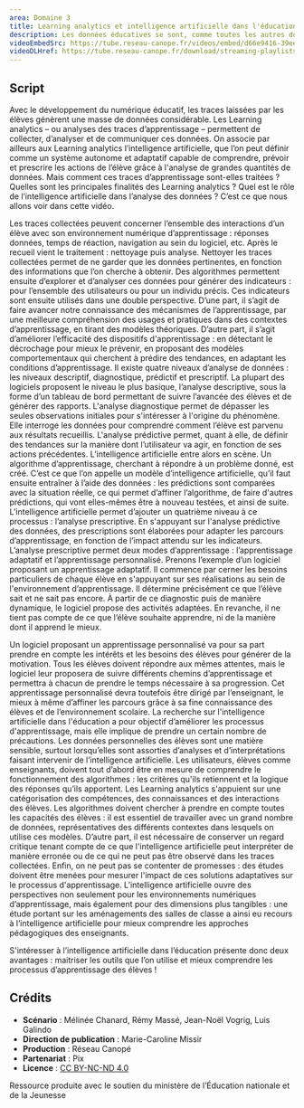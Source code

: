 ```yaml
---
area: Domaine 3
title: Learning analytics et intelligence artificielle dans l'éducation
description: Les données éducatives se sont, comme toutes les autres données, massifiées ces dernières années. Comment sont-elles utilisées par le monde de la recherche ? Que nous apprennent-elles ?
videoEmbedSrc: https://tube.reseau-canope.fr/videos/embed/d66e9416-39ee-4d25-bac8-80552dcc463b
videoDLHref: https://tube.reseau-canope.fr/download/streaming-playlists/hls/videos/d66e9416-39ee-4d25-bac8-80552dcc463b-1080-fragmented.mp4
---
```


## Script

Avec le développement du numérique éducatif, les traces laissées par les élèves génèrent une masse de données considérable. Les Learning analytics – ou analyses des traces d’apprentissage – permettent de collecter, d’analyser et de communiquer ces données.
On associe par ailleurs aux Learning analytics l’intelligence artificielle, que l’on peut définir comme un système autonome et adaptatif capable de comprendre, prévoir et prescrire les actions de l’élève grâce à l'analyse de grandes quantités de données.
Mais comment ces traces d’apprentissage sont-elles traitées ?
Quelles sont les principales finalités des Learning analytics ?
Quel est le rôle de l’intelligence artificielle dans l’analyse des données ?
C’est ce que nous allons voir dans cette vidéo.

Les traces collectées peuvent concerner l’ensemble des interactions d’un élève avec son environnement numérique d’apprentissage : réponses données, temps de réaction, navigation au sein du logiciel, etc.
Après le recueil vient le traitement : nettoyage puis analyse. Nettoyer les traces collectées permet de ne garder que les données pertinentes, en fonction des informations que l’on cherche à obtenir.
Des algorithmes permettent ensuite d’explorer et d’analyser ces données pour générer des indicateurs : pour l’ensemble des utilisateurs ou pour un individu précis.
Ces indicateurs sont ensuite utilisés dans une double perspective.
D’une part, il s’agit de faire avancer notre connaissance des mécanismes de l’apprentissage, par une meilleure compréhension des usages et pratiques dans des contextes d’apprentissage, en tirant des modèles théoriques.
D’autre part, il s’agit d’améliorer l’efficacité des dispositifs d'apprentissage : en détectant le décrochage pour mieux le prévenir, en proposant des modèles comportementaux qui cherchent à prédire des tendances, en adaptant les conditions d’apprentissage.
Il existe quatre niveaux d’analyse de données : les niveaux descriptif, diagnostique, prédictif et prescriptif.
La plupart des logiciels proposent le niveau le plus basique, l’analyse descriptive, sous la forme d’un tableau de bord permettant de suivre l’avancée des élèves et de générer des rapports.
L'analyse diagnostique permet de dépasser les seules observations initiales pour s'intéresser à l'origine du phénomène. Elle interroge les données pour comprendre comment l’élève est parvenu aux résultats recueillis.
L'analyse prédictive permet, quant à elle, de définir des tendances sur la manière dont l’utilisateur va agir, en fonction de ses actions précédentes. L’intelligence artificielle entre alors en scène. Un algorithme d’apprentissage, cherchant à répondre à un problème donné, est créé. C’est ce que l’on appelle un modèle d’intelligence artificielle, qu’il faut ensuite entraîner à l’aide des données : les prédictions sont comparées avec la situation réelle, ce qui permet d’affiner l’algorithme, de faire d'autres prédictions, qui vont elles-mêmes être à nouveau testées, et ainsi de suite.
L’intelligence artificielle permet d’ajouter un quatrième niveau à ce processus : l’analyse prescriptive. En s'appuyant sur l'analyse prédictive des données, des prescriptions sont élaborées pour adapter les parcours d’apprentissage, en fonction de l’impact attendu sur les indicateurs.
L’analyse prescriptive permet deux modes d’apprentissage : l’apprentissage adaptatif et l’apprentissage personnalisé.
Prenons l’exemple d’un logiciel proposant un apprentissage adaptatif. Il commence par cerner les besoins particuliers de chaque élève en s'appuyant sur ses réalisations au sein de l'environnement d’apprentissage. Il détermine précisément ce que l’élève sait et ne sait pas encore.
À partir de ce diagnostic puis de manière dynamique, le logiciel propose des activités adaptées. En revanche, il ne tient pas compte de ce que l’élève souhaite apprendre, ni de la manière dont il apprend le mieux.

Un logiciel proposant un apprentissage personnalisé va pour sa part prendre en compte les intérêts et les besoins des élèves pour générer de la motivation. Tous les élèves doivent répondre aux mêmes attentes, mais le logiciel leur proposera de suivre différents chemins d’apprentissage et permettra à chacun de prendre le temps nécessaire à sa progression.
Cet apprentissage personnalisé devra toutefois être dirigé par l’enseignant, le mieux à même d’affiner les parcours grâce à sa fine connaissance des élèves et de l’environnement scolaire.
La recherche sur l'intelligence artificielle dans l'éducation a pour objectif d’améliorer les processus d'apprentissage, mais elle implique de prendre un certain nombre de précautions. Les données personnelles des élèves sont une matière sensible, surtout lorsqu’elles sont assorties d’analyses et d’interprétations faisant intervenir de l’intelligence artificielle.
Les utilisateurs, élèves comme enseignants, doivent tout d’abord être en mesure de comprendre le fonctionnement des algorithmes : les critères qu'ils retiennent et la logique des réponses qu’ils apportent.
Les Learning analytics s'appuient sur une catégorisation des compétences, des connaissances et des interactions des élèves. Les algorithmes doivent chercher à prendre en compte toutes les capacités des élèves : il est essentiel de travailler avec un grand nombre de données, représentatives des différents contextes dans lesquels on utilise ces modèles.
D’autre part, il est nécessaire de conserver un regard critique tenant compte de ce que l'intelligence artificielle peut interpréter de manière erronée ou de ce qui ne peut pas être observé dans les traces collectées.
Enfin, on ne peut pas se contenter de promesses : des études doivent être menées pour mesurer l'impact de ces solutions adaptatives sur le processus d'apprentissage.
L’intelligence artificielle ouvre des perspectives non seulement pour les environnements numériques d’apprentissage, mais également pour des dimensions plus tangibles : une étude portant sur les aménagements des salles de classe a ainsi eu recours à l’intelligence artificielle pour mieux comprendre les approches pédagogiques des enseignants.

S'intéresser à l’intelligence artificielle dans l’éducation présente donc deux avantages : maitriser les outils que l’on utilise et mieux comprendre les processus d’apprentissage des élèves !

## Crédits

- **Scénario** : Mélinée Chanard, Rémy Massé, Jean-Noël Vogrig, Luis Galindo
- **Direction de publication** : Marie-Caroline Missir
- **Production** : Réseau Canopé
- **Partenariat** : Pix
- **Licence** : [CC BY-NC-ND 4.0](https://creativecommons.org/licenses/by-nc-nd/4.0/deed.fr)

Ressource produite avec le soutien du ministère de l’Éducation nationale et de la Jeunesse
